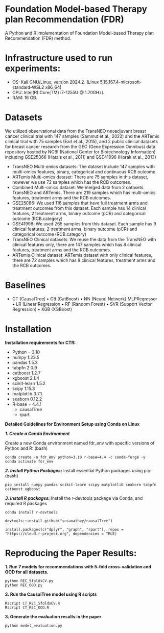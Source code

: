 
# Foundation Model-based Therapy plan Recommendation (FDR)
A Python and R implementation of Foundation Model-based Therapy plan Recommendation (FDR) method.


# Infrastructure used to run experiments:
* OS: Kali GNU/Linux, version 2024.2. (Linux 5.15.167.4-microsoft-standard-WSL2 x86_64)
* CPU: Intel(R) Core(TM) i7-1255U @ 1.70GHz).
* RAM: 16 GB.

# Datasets
We utilized observational data from the TransNEO neoadjuvant breast cancer clinical trial with 147 samples (Sammut et al., 2022) and
the ARTemis clinical trial with 75 samples (Earl et al., 2015), and 2 public clinical datasets for breast cancer research from the GEO (Gene Expression Omnibus) data repository hosted by NCBI (National Center for Biotechnology Information) including GSE25066 (Hatzis et al., 2011) and GSE41998 (Horak et al., 2013)

* TransNEO Multi-omics datasets: The dataset include 147 samples with multi-omics features, binary, categorical and continuous RCB outcome.
* ARTemis Multi-omics dataset: There are 75 samples in this dataset, however we use 72 samples which has the RCB outcomes.
* Combined Multi-omics dataset: We merged data from 2 datasets TransNEO and ARTemis. There are 219 samples which has multi-omics features, treatment arms and the RCB outcomes.
* GSE25066: We used 116 samples that have full treatment arms and treatment outcomes from this dataset. Each sample has 14 clinical features, 2 treatment arms, binary outcome (pCR) and categorical outcome (RCB.category)
* GSE41998: We used 265 samples from this dataset. Each sample has 9 clinical features, 2 treatment arms, binary outcome (pCR) and categorical outcome (RCB.category)
* TransNEO Clinical datasets: We reuse the data from the TransNEO with clinical features only, there are 147 samples which has 8 clinical features, treatment arms and the RCB outcomes.
* ARTemis Clinical dataset: ARTemis dataset with only clinical features, there are 72 samples which has 8 clinical features, treatment arms and the RCB outcomes.

# Baselines
* CT (CausalTree)
• CB (CatBoost)
• NN (Neural Network) MLPRegressor
• LR (Linear Regression
• RF (Random Forest)
• SVR (Support Vector Regression)
• XGB (XGBoost)


# Installation
**Installation requirements for CTR:**

* Python = 3.10
* numpy 1.23.5
* pandas 1.5.3
* tabpfn 2.0.9
* catboost 1.2.7
* xgboost 2.1.4
* scikit-learn 1.5.2
* scipy 1.15.3
* matplotlib 3.7.1
* seaborn 0.12.2
* R-base = 4.4.1
  * causalTree
  * rpart
 
**Detailed Guidelines for Environment Setup using Conda on Linux**

***1. Create a Conda Environment***

Create a new Conda environment named fdr_env with specific versions of Python and R: (bash)
     
    conda create -n fdr_env python=3.10 r-base=4.4 -c conda-forge -y
    conda activate fdr_env
***2. Install Python Packages:***
     Install essential Python packages using pip: (bash)
     
    pip install numpy pandas scikit-learn scipy matplotlib seaborn tabpfn catboost xgboost
***3. Install R packages:***
   Install the r-devtools package via Conda, and required R packages
     
    conda install r-devtools
    
    devtools::install_github("susanathey/causalTree")

    install.packages(c("dplyr", "graph", "rpart"), repos = "https://cloud.r-project.org", dependencies = TRUE)
    




# Reproducing the Paper Results:


**1. Run 7 models for recommendations with 5-fold cross-validation and OOD for all datasets.**

    python REC_5foldsCV.py
    python REC_OOD.py

**2. Run the CausalTree model using R scripts**

    Rscript CT_REC_5foldsCV.R
    Rscript CT_REC_OOD.R
**3. Generate the evaluation results in the paper**

    python model_evaluation.py
